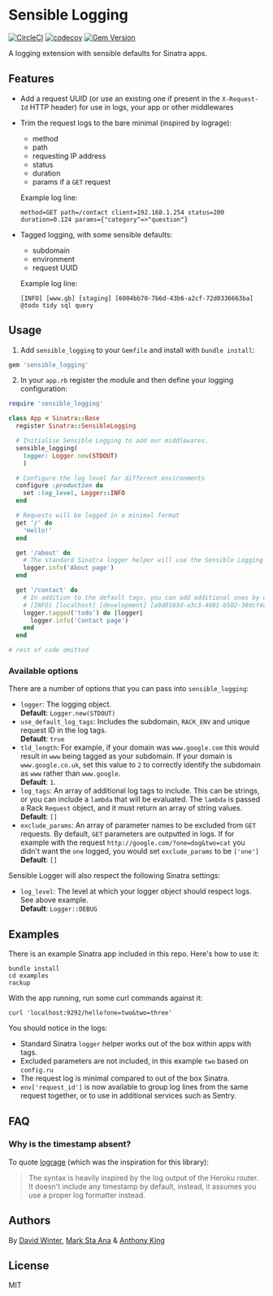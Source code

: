 # Sensible Logging

[![CircleCI](https://circleci.com/gh/madetech/sensible_logging.svg?style=svg)](https://circleci.com/gh/madetech/sensible_logging)
[![codecov](https://codecov.io/gh/madetech/sensible_logging/branch/master/graph/badge.svg)](https://codecov.io/gh/madetech/sensible_logging)
[![Gem Version](https://badge.fury.io/rb/sensible_logging.png)](http://badge.fury.io/rb/sensible_logging)

A logging extension with sensible defaults for Sinatra apps.

## Features

* Add a request UUID (or use an existing one if present in the `X-Request-Id` HTTP header) for use in logs, your app or other middlewares
* Trim the request logs to the bare minimal (inspired by lograge):
  * method
  * path
  * requesting IP address
  * status
  * duration
  * params if a `GET` request

  Example log line:
  ```
  method=GET path=/contact client=192.168.1.254 status=200 duration=0.124 params={"category"=>"question"}
  ```
* Tagged logging, with some sensible defaults:
  * subdomain
  * environment
  * request UUID

  Example log line:
  ```
  [INFO] [www.gb] [staging] [6004bb70-7b6d-43b6-a2cf-72d0336663ba] @todo tidy sql query
  ```

## Usage

1. Add `sensible_logging` to your `Gemfile` and install with `bundle install`:

  ```ruby
  gem 'sensible_logging'
  ```
2. In your `app.rb` register the module and then define your logging configuration:

  ```ruby
  require 'sensible_logging'

  class App < Sinatra::Base
    register Sinatra::SensibleLogging

    # Initialise Sensible Logging to add our middlewares.
    sensible_logging(
      logger: Logger.new(STDOUT)
      )

    # Configure the log level for different environments
    configure :production do
      set :log_level, Logger::INFO
    end

    # Requests will be logged in a minimal format
    get '/' do
      'Hello!'
    end

    get '/about' do
      # The standard Sinatra logger helper will use the Sensible Logging gem
      logger.info('About page')
    end

    get '/contact' do
      # In addition to the default tags, you can add additional ones by using the `tagged` block on the `logger` helper
      # [INFO] [localhost] [development] [a9d0183d-a3c3-4081-b502-38dcf4c3c4d7] [todo] Contact page
      logger.tagged('todo') do |logger|
        logger.info('Contact page')
      end
    end

  # rest of code omitted
  ```

### Available options

There are a number of options that you can pass into `sensible_logging`:

* `logger`: The logging object.  
  **Default**: `Logger.new(STDOUT)`
* `use_default_log_tags`: Includes the subdomain, `RACK_ENV` and unique request ID in the log tags.  
  **Default**: `true`
* `tld_length`: For example, if your domain was `www.google.com` this would result in `www` being tagged as your subdomain. If your domain is `www.google.co.uk`, set this value to `2` to correctly identify the subdomain as `www` rather than `www.google`.  
  **Default**: `1`.
* `log_tags`: An array of additional log tags to include. This can be strings, or you can include a `lambda` that will be evaluated. The `lambda` is passed a Rack `Request` object, and it must return an array of string values.  
  **Default**: `[]`
* `exclude_params`: An array of parameter names to be excluded from `GET` requests. By default, `GET` parameters are outputted in logs. If for example with the request `http://google.com/?one=dog&two=cat` you didn't want the `one` logged, you would set `exclude_params` to be `['one']`  
  **Default**: `[]`

Sensible Logger will also respect the following Sinatra settings:

* `log_level`: The level at which your logger object should respect logs. See above example.  
  **Default**: `Logger::DEBUG`

## Examples

There is an example Sinatra app included in this repo. Here's how to use it:

```shell
bundle install
cd examples
rackup
```

With the app running, run some curl commands against it:

```shell
curl 'localhost:9292/hello?one=two&two=three'
```

You should notice in the logs:

* Standard Sinatra `logger` helper works out of the box within apps with tags.
* Excluded parameters are not included, in this example `two` based on `config.ru`
* The request log is minimal compared to out of the box Sinatra.
* `env['request_id']` is now available to group log lines from the same request together, or to use in additional services such as Sentry.

## FAQ

### Why is the timestamp absent?

To quote [lograge][link_lograge] (which was the inspiration for this library):

> The syntax is heavily inspired by the log output of the Heroku router. It doesn't include any timestamp by default, instead, it assumes you use a proper log formatter instead.

## Authors

By [David Winter](https://github.com/davidwinter), [Mark Sta Ana](https://github.com/booyaa) & [Anthony King](https://github.com/cybojenix)

## License

MIT

[link_lograge]: https://github.com/roidrage/lograge#lograge---taming-rails-default-request-logging
